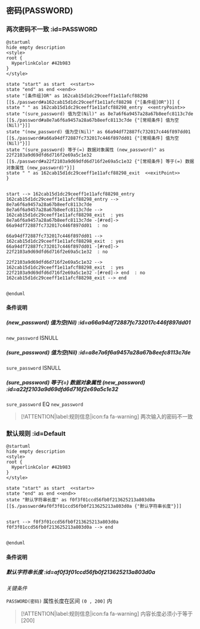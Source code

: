## 密码(PASSWORD) <!-- {docsify-ignore-all} -->

   

### 两次密码不一致 :id=PASSWORD

```plantuml
@startuml
hide empty description
<style>
root {
  HyperlinkColor #42b983
}
</style>

state "start" as start  <<start>>
state "end" as end <<end>>
state "[条件组]OR" as 162cab15d1dc29ceeff1e11afcf88298 [[$./password#a162cab15d1dc29ceeff1e11afcf88298 {"[条件组]OR"}]] {
state " " as 162cab15d1dc29ceeff1e11afcf88298_entry  <<entryPoint>>
state "(sure_password) 值为空(Nil)" as 8e7a6f6a9457a28a67b8eefc8113c7de [[$./password#a8e7a6f6a9457a28a67b8eefc8113c7de {"[常规条件] 值为空(Nil)"}]]
state "(new_password) 值为空(Nil)" as 66a94df72887fc732017c446f897dd01 [[$./password#a66a94df72887fc732017c446f897dd01 {"[常规条件] 值为空(Nil)"}]]
state "(sure_password) 等于(=) 数据对象属性 (new_password)" as 22f2103a9d69dfd6d716f2e69a5c1e32 [[$./password#a22f2103a9d69dfd6d716f2e69a5c1e32 {"[常规条件] 等于(=) 数据对象属性 (new_password)"}]]
state " " as 162cab15d1dc29ceeff1e11afcf88298_exit  <<exitPoint>>
}


start --> 162cab15d1dc29ceeff1e11afcf88298_entry 
162cab15d1dc29ceeff1e11afcf88298_entry --> 8e7a6f6a9457a28a67b8eefc8113c7de 
8e7a6f6a9457a28a67b8eefc8113c7de --> 162cab15d1dc29ceeff1e11afcf88298_exit  : yes
8e7a6f6a9457a28a67b8eefc8113c7de -[#red]-> 66a94df72887fc732017c446f897dd01  : no

66a94df72887fc732017c446f897dd01 --> 162cab15d1dc29ceeff1e11afcf88298_exit  : yes
66a94df72887fc732017c446f897dd01 -[#red]-> 22f2103a9d69dfd6d716f2e69a5c1e32  : no

22f2103a9d69dfd6d716f2e69a5c1e32 --> 162cab15d1dc29ceeff1e11afcf88298_exit  : yes
22f2103a9d69dfd6d716f2e69a5c1e32 -[#red]-> end  : no
162cab15d1dc29ceeff1e11afcf88298_exit --> end 


@enduml
```

#### 条件说明

##### (new_password) 值为空(Nil) :id=a66a94df72887fc732017c446f897dd01



`new_password` ISNULL 

##### (sure_password) 值为空(Nil) :id=a8e7a6f6a9457a28a67b8eefc8113c7de



`sure_password` ISNULL 

##### (sure_password) 等于(=) 数据对象属性 (new_password) :id=a22f2103a9d69dfd6d716f2e69a5c1e32



`sure_password` EQ  `new_password`

> [!ATTENTION|label:规则信息|icon:fa fa-warning]
> 两次输入的密码不一致



### 默认规则 :id=Default

```plantuml
@startuml
hide empty description
<style>
root {
  HyperlinkColor #42b983
}
</style>

state "start" as start  <<start>>
state "end" as end <<end>>
state "默认字符串长度" as f0f3f01ccd56fb0f213625213a803d0a [[$./password#af0f3f01ccd56fb0f213625213a803d0a {"默认字符串长度"}]]


start --> f0f3f01ccd56fb0f213625213a803d0a 
f0f3f01ccd56fb0f213625213a803d0a --> end 


@enduml
```

#### 条件说明

##### 默认字符串长度 :id=af0f3f01ccd56fb0f213625213a803d0a


*关键条件*


`PASSWORD(密码)` 属性长度在区间 `(0 , 200]` 内

> [!ATTENTION|label:规则信息|icon:fa fa-warning]
> 内容长度必须小于等于[200]







